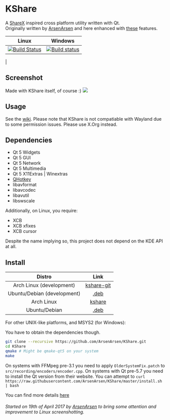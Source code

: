 # KShare
A [ShareX](https://getsharex.com/) inspired cross platform utility written with Qt.  
Originally written by [ArsenArsen](https://github.com/ArsenArsen) and here enhanced with [these](https://github.com/Gurkengewuerz/KShare/projects/1) features.

|Linux|Windows|
|:---:|:-----:|
|[![Build Status](https://nativeci.arsenarsen.com/job/KShare%20(dev)/badge/icon)](https://nativeci.arsenarsen.com/job/KShare%20(dev))|[![Build status](https://ci.appveyor.com/api/projects/status/ujxmg1dk7f5p8ijh?svg=true)](https://ci.appveyor.com/project/Gurkengewuerz/kshare)
|
## Screenshot
Made with KShare itself, of course :)
![](http://i.imgur.com/ffWvCun.png)

## Usage
See the [wiki](https://github.com/ArsenArsen/KShare/wiki).
Please note that KShare is not compatiable with Wayland due to some permission issues. Please use X.Org instead.

## Dependencies
* Qt 5 Widgets
* Qt 5 GUI
* Qt 5 Network
* Qt 5 Multimedia
* Qt 5 X11Extras | Winextras
* [QHotkey](https://github.com/Skycoder42/QHotkey)
* libavformat
* libavcodec
* libavutil
* libswscale

Additionally, on Linux, you require:
* XCB
* XCB xfixes
* XCB cursor

Despite the name implying so, this project does not depend on the KDE API at all.

## Install
|Distro|Link|
|:----:|:--:|
|Arch Linux (development)|[kshare-git](https://aur.archlinux.org/packages/kshare-git/)|
|Ubuntu/Debian (development)|[.deb](https://nativeci.arsenarsen.com/job/KShare%20\(dev\)/main=linux/lastSuccessfulBuild/artifact/packages/simpleName.deb)|
|Arch Linux |[kshare](https://aur.archlinux.org/packages/kshare/)|
|Ubuntu/Debian |[.deb](https://nativeci.arsenarsen.com/job/KShare%20\(master\)/main=linux/lastSuccessfulBuild/artifact/packages/simpleName.deb)|

For other UNIX-like platforms, and MSYS2 (for Windows):

You have to obtain the dependencies though.
```bash
git clone --recursive https://github.com/ArsenArsen/KShare.git
cd KShare
qmake # Might be qmake-qt5 on your system
make
```

On systems with FFMpeg pre-3.1 you need to apply `OlderSystemFix.patch` to `src/recording/encoders/encoder.cpp`.
On systems with Qt pre-5.7 you need to install the Qt version from their website.
You can attempt to `curl https://raw.githubusercontent.com/ArsenArsen/KShare/master/install.sh | bash`

You can find more details [here](https://blog.arsenarsen.com/posts/compiling-kshare-on-linux-mac-os-x-and-windows-final-revision)

###### Started on 19th of April 2017 by [ArsenArsen](https://github.com/ArsenArsen) to bring some attention and improvement to Linux screenshotting.
